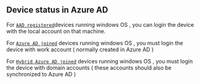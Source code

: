 ## Device status in Azure AD

For [`AAD registered`](https://learn.microsoft.com/en-us/azure/active-directory/devices/concept-azure-ad-register)devices running windows OS , you can login the device with the local account on that machine.

For [`Azure AD joined`](https://learn.microsoft.com/en-us/azure/active-directory/devices/concept-azure-ad-join) devices running windows OS , you must login the device with work account ( normally created in Azure AD )

For [`Hybrid Azure AD joined`](https://learn.microsoft.com/en-us/azure/active-directory/devices/concept-azure-ad-join-hybrid) devices running windows OS , you must login the device with domain accounts ( these accounts should also be synchronized to Azure AD )
